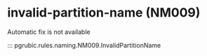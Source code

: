 # invalid-partition-name (NM009)

Automatic fix is not available

::: pgrubic.rules.naming.NM009.InvalidPartitionName
